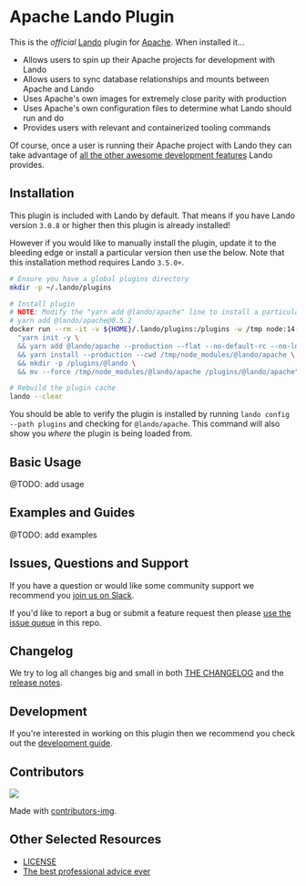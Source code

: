 # Apache Lando Plugin

This is the _official_ [Lando](https://lando.dev) plugin for [Apache](https://docs.lando.dev/config/apache.html). When installed it...

* Allows users to spin up their Apache projects for development with Lando
* Allows users to sync database relationships and mounts between Apache and Lando
* Uses Apache's own images for extremely close parity with production
* Uses Apache's own configuration files to determine what Lando should run and do
* Provides users with relevant and containerized tooling commands

Of course, once a user is running their Apache project with Lando they can take advantage of [all the other awesome development features](https://docs.lando.dev) Lando provides.

## Installation

This plugin is included with Lando by default. That means if you have Lando version `3.0.8` or higher then this plugin is already installed!

However if you would like to manually install the plugin, update it to the bleeding edge or install a particular version then use the below. Note that this installation method requires Lando `3.5.0+`.

```bash
# Ensure you have a global plugins directory
mkdir -p ~/.lando/plugins

# Install plugin
# NOTE: Modify the "yarn add @lando/apache" line to install a particular version eg
# yarn add @lando/apache@0.5.2
docker run --rm -it -v ${HOME}/.lando/plugins:/plugins -w /tmp node:14-alpine sh -c \
  "yarn init -y \
  && yarn add @lando/apache --production --flat --no-default-rc --no-lockfile --link-duplicates \
  && yarn install --production --cwd /tmp/node_modules/@lando/apache \
  && mkdir -p /plugins/@lando \
  && mv --force /tmp/node_modules/@lando/apache /plugins/@lando/apache"

# Rebuild the plugin cache
lando --clear
```

You should be able to verify the plugin is installed by running `lando config --path plugins` and checking for `@lando/apache`. This command will also show you _where_ the plugin is being loaded from.

## Basic Usage

@TODO: add usage

## Examples and Guides

@TODO: add examples

## Issues, Questions and Support

If you have a question or would like some community support we recommend you [join us on Slack](https://launchpass.com/devwithlando).

If you'd like to report a bug or submit a feature request then please [use the issue queue](https://github.com/lando/apache/issues/new/choose) in this repo.

## Changelog

We try to log all changes big and small in both [THE CHANGELOG](https://github.com/lando/apache/blob/main/CHANGELOG.md) and the [release notes](https://github.com/lando/apache/releases).

## Development

If you're interested in working on this plugin then we recommend you check out the [development guide](https://github.com/lando/apache/blob/main/docs/development.md).

## Contributors

<a href="https://github.com/lando/apache/graphs/contributors">
  <img src="https://contrib.rocks/image?repo=lando/apache" />
</a>

Made with [contributors-img](https://contrib.rocks).

## Other Selected Resources

* [LICENSE](https://github.com/lando/apache/blob/main/LICENSE.md)
* [The best professional advice ever](https://www.youtube.com/watch?v=tkBVDh7my9Q)
